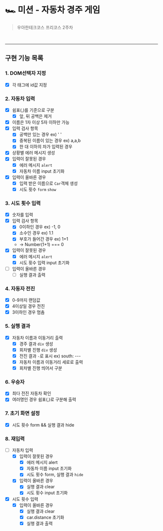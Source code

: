 # 🏎 미션 - 자동차 경주 게임

> 우아한테크코스 프리코스 2주차

<br>

---

## 구현 기능 목록

### 1. DOM선택자 지정

- [x] 각 태그에 id값 지정

### 2. 자동차 입력

- [x] 쉼표(,)를 기준으로 구분
  - [x] 앞, 뒤 공백은 제거
- [x] 이름은 1자 이상 5자 이하만 가능
- [x] 입력 검사 항목
  - [x] 공백만 있는 경우 ex) ' '
  - [x] 중복된 이름이 있는 경우 ex) a,a,b
  - [x] 한 대 이하의 차가 입력된 경우
- [x] 상황별 에러 메시지 생성
- [x] 입력이 잘못된 경우
  - [x] 에러 메시지 `alert`
  - [x] 자동차 이름 input 초기화
- [x] 입력이 올바른 경우
  - [x] 입력 받은 이름으로 `Car`객체 생성
  - [x] 시도 횟수 `form` `show`

### 3. 시도 횟수 입력

- [x] 숫자를 입력
- [x] 입력 검사 항목
  - [x] 0이하인 경우 ex) -1, 0
  - [x] 소수인 경우 ex) 1.1
  - [x] 부호가 들어간 경우 ex) 1+1
  - -> Number(1+1) === 0
- [x] 입력이 잘못된 경우
  - [x] 에러 메시지 `alert`
  - [x] 시도 횟수 입력 input 초기화
- [ ] 입력이 올바른 경우
  - [ ] 실행 결과 출력

### 4. 자동자 전진

- [x] 0-9까지 랜덤값
- [x] 4이상일 경우 전진
- [x] 3이하인 경우 멈춤

### 5. 실행 결과

- [x] 자동차 이름과 이동거리 출력
  - [x] 경주 결과 `div` 생성
  - [x] 회차별 진행 `div` 생성
  - [x] 전진 결과 `-`로 표시 ex) south: ---
  - [x] 자동차 이름과 이동거리 세로로 출력
  - [x] 회차별 진행 띄어서 구분

### 6. 우승자

- [x] 최다 전진 자동차 확인
- [x] 여러명인 경우 쉼표(,)로 구분해 출력

### 7. 초기 화면 설정

- [x] 시도 횟수 form && 실행 결과 hide

### 8. 재입력

- [ ] 자동차 입력
  - [x] 입력이 잘못된 경우
    - [x] 에러 메시지 alert
    - [x] 자동차 이름 input 초기화
    - [x] 시도 횟수 form, 실행 결과 `hide`
  - [x] 입력이 올바른 경우
    - [x] 실행 결과 clear
    - [x] 시도 횟수 input 초기화
- [x] 시도 횟수 입력
  - [x] 입력이 올바른 경우
    - [x] 실행 결과 clear
    - [x] car.distance 초기화
    - [x] 실행 결과 출력
